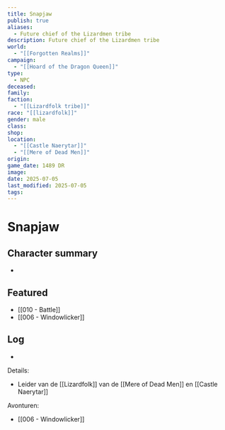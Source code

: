 ```yaml
---
title: Snapjaw
publish: true
aliases:
  - Future chief of the Lizardmen tribe
description: Future chief of the Lizardmen tribe
world:
  - "[[Forgotten Realms]]"
campaign:
  - "[[Hoard of the Dragon Queen]]"
type:
  - NPC
deceased: 
family: 
faction:
  - "[[Lizardfolk tribe]]"
race: "[[lizardfolk]]"
gender: male
class: 
shop: 
location:
  - "[[Castle Naerytar]]"
  - "[[Mere of Dead Men]]"
origin: 
game_date: 1489 DR
image: 
date: 2025-07-05
last_modified: 2025-07-05
tags: 
---
```

# Snapjaw

## Character summary
* 

## Featured
- [[010 - Battle]]
- [[006 - Windowlicker]]


## Log
* 

Details:
- Leider van de [[Lizardfolk]] van de [[Mere of Dead Men]] en [[Castle Naerytar]]

Avonturen:
- [[006 - Windowlicker]]